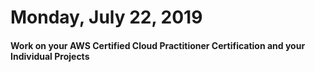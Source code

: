 Monday, July 22, 2019
====================
#### Work on your AWS Certified Cloud Practitioner Certification and your Individual Projects